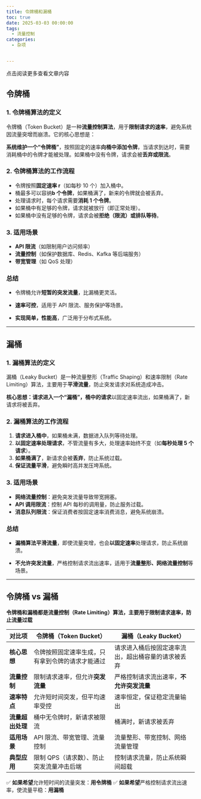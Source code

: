 ```yaml
---
title: 令牌桶和漏桶
toc: true
date: 2025-03-03 00:00:00
tags: 
  - 流量控制
categories: 
  - 杂项


---
```


点击阅读更多查看文章内容<!--more-->

## 令牌桶

### **1. 令牌桶算法的定义**

令牌桶（Token Bucket）是一种**流量控制算法**，用于**限制请求的速率**，避免系统因流量突增而崩溃。它的核心思想是：

**系统维护一个“令牌桶”**，按照固定的速率**向桶中添加令牌**，当请求到达时，需要消耗桶中的令牌才能被处理。如果桶中没有令牌，请求会被**丢弃或限流**。

### **2. 令牌桶算法的工作流程**

- 令牌按照**固定速率 r**（如每秒 10 个）加入桶中。
- 桶最多可以容纳**b 个令牌**，如果桶满了，新来的令牌就会被丢弃。
- 处理请求时，每个请求需要**消耗 1 个令牌**。
- 如果桶中有足够的令牌，请求就被放行（即正常处理）。
- 如果桶中没有足够的令牌，请求会被**拒绝（限流）或排队等待**。

### 3. **适用场景**

- **API 限流**（如限制用户访问频率）
- **流量控制**（如保护数据库、Redis、Kafka 等后端服务）
- **带宽管理**（如 QoS 处理）

### 总结

- 令牌桶允许**短暂的突发流量**，比漏桶更灵活。

- **速率可控**，适用于 API 限流、服务保护等场景。

- **实现简单，性能高**，广泛用于分布式系统。

---

## 漏桶

### **1. 漏桶算法的定义**

漏桶（Leaky Bucket）是一种流量整形（Traffic Shaping）和速率限制（Rate Limiting）算法，主要用于**平滑流量**，防止突发请求对系统造成冲击。

**核心思想：**请求进入一个“漏桶”**，桶中的请求**以固定速率流出，如果桶满了，新请求将被丢弃。

### **2. 漏桶算法的工作流程**

1. **请求进入桶中**，如果桶未满，数据进入队列等待处理。
2. **以固定速率处理请求**，不管流量有多大，处理速率始终不变（如**每秒处理 5 个请求**）。
3. **如果桶满了**，新请求会被**丢弃**，防止系统过载。
4. **保证流量平滑**，避免瞬时高并发压垮系统。

### 3. **适用场景**

- **网络流量控制**：避免突发流量导致带宽拥塞。
-  **API 调用限流**：控制 API 每秒的调用量，防止服务过载。
-  **消息队列限流**：保证消费者按固定速率消费消息，避免系统崩溃。

### 总结

- **漏桶算法平滑流量**，即使流量突增，也会**以固定速率**处理请求，防止系统崩溃。

- **不允许突发流量**，严格控制请求流出速率，适用于**流量整形、网络流量控制**等场景。

---

## 令牌桶 vs 漏桶

**令牌桶和漏桶都是流量控制（Rate Limiting）算法，主要用于限制请求速率，防止流量过载**

| **对比项**       | **令牌桶（Token Bucket）**                       | **漏桶（Leaky Bucket）**                           |
| ---------------- | ------------------------------------------------ | -------------------------------------------------- |
| **核心思想**     | 令牌按照固定速率生成，只有拿到令牌的请求才能通过 | 请求进入桶后按固定速率流出，超出桶容量的请求被丢弃 |
| **流量控制**     | 限制请求速率，但允许**突发流量**                 | 严格控制请求流出速率，**不允许突发流量**           |
| **速率特点**     | 允许短时间突发，但平均速率受控                   | 速率恒定，保证稳定流量输出                         |
| **流量超出处理** | 桶中无令牌时，新请求被限流                       | 桶满时，新请求被丢弃                               |
| **适用场景**     | API 限流、带宽管理、流量控制                     | 流量整形、带宽控制、网络流量管理                   |
| **典型应用**     | 限制 QPS（请求数）、防止突发流量冲击后端         | 控制请求流量，防止系统瞬间超载                     |

✅ **如果希望**允许短时间的流量突发：**用令牌桶**
✅ **如果希望**严格控制请求流出速率，使流量平稳：**用漏桶**


